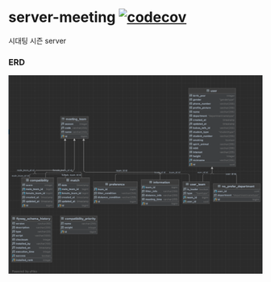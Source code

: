 # server-meeting [![codecov](https://codecov.io/gh/uoslife/server-meeting/branch/main/graph/badge.svg?token=5ZBiZirJdI)](https://codecov.io/gh/uoslife/server-meeting)

시대팅 시즌 server

### ERD

![시대팅 ERD](docsource/Sidaeting-erd.png)

